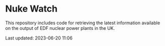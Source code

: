 # Nuke Watch

This repository includes code for retrieving the latest information available on the output of EDF nuclear power plants in the UK.

Last updated: 2023-06-20 11:06